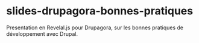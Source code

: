 slides-drupagora-bonnes-pratiques
=================================

Presentation en Revelal.js pour Drupagora, sur les bonnes pratiques de développement avec Drupal.
